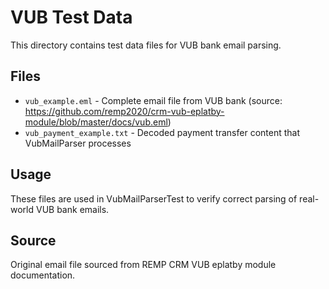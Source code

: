 # VUB Test Data

This directory contains test data files for VUB bank email parsing.

## Files

- `vub_example.eml` - Complete email file from VUB bank (source: https://github.com/remp2020/crm-vub-eplatby-module/blob/master/docs/vub.eml)
- `vub_payment_example.txt` - Decoded payment transfer content that VubMailParser processes

## Usage

These files are used in VubMailParserTest to verify correct parsing of real-world VUB bank emails.

## Source

Original email file sourced from REMP CRM VUB eplatby module documentation.